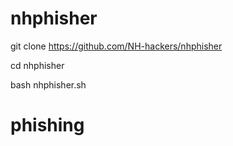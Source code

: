 # nhphisher

git clone https://github.com/NH-hackers/nhphisher

cd nhphisher

bash nhphisher.sh

# phishing
